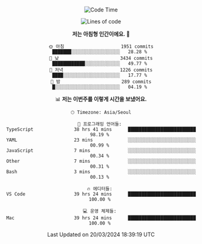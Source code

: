 <div align="center">

<br />

 <!--START_SECTION:waka-->
![Code Time](http://img.shields.io/badge/Code%20Time-2%2C285%20hrs%209%20mins-blue)

![Lines of code](https://img.shields.io/badge/%EC%A0%80%EB%8A%94%20%EC%97%AC%ED%83%9C%EA%B9%8C%EC%A7%80%20-3.9%20million%20%EC%A4%84%EC%9D%98%20%EC%BD%94%EB%93%9C%EB%A5%BC%20%EC%9E%91%EC%84%B1%ED%96%88%EC%96%B4%EC%9A%94.-blue)

**저는 아침형 인간이에요. 🐤** 

```text
🌞 아침                     1951 commits        ███████░░░░░░░░░░░░░░░░░░   28.28 % 
🌆 낮　                     3434 commits        ████████████░░░░░░░░░░░░░   49.77 % 
🌃 저녁                     1226 commits        ████░░░░░░░░░░░░░░░░░░░░░   17.77 % 
🌙 밤　                     289 commits         █░░░░░░░░░░░░░░░░░░░░░░░░   04.19 % 
```


📊 **저는 이번주를 이렇게 시간을 보냈어요.** 

```text
🕑︎ Timezone: Asia/Seoul

💬 프로그래밍 언어들: 
TypeScript               38 hrs 41 mins      █████████████████████████   98.19 % 
YAML                     23 mins             ░░░░░░░░░░░░░░░░░░░░░░░░░   00.99 % 
JavaScript               7 mins              ░░░░░░░░░░░░░░░░░░░░░░░░░   00.34 % 
Other                    7 mins              ░░░░░░░░░░░░░░░░░░░░░░░░░   00.31 % 
Bash                     3 mins              ░░░░░░░░░░░░░░░░░░░░░░░░░   00.13 % 

🔥 에디터들: 
VS Code                  39 hrs 24 mins      █████████████████████████   100.00 % 

💻 운영 체제들: 
Mac                      39 hrs 24 mins      █████████████████████████   100.00 % 
```


 Last Updated on 20/03/2024 18:39:19 UTC
<!--END_SECTION:waka-->

</div>
